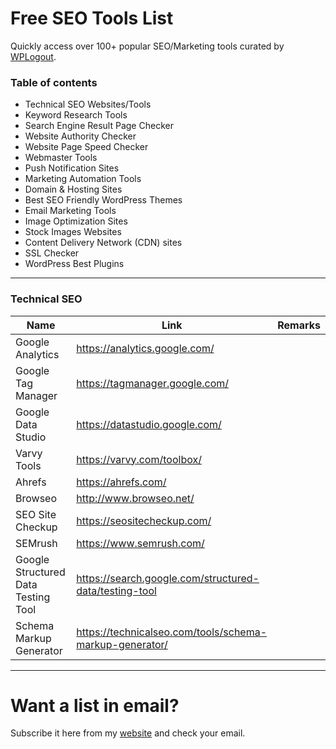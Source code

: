 # Free SEO Tools List
Quickly access over 100+ popular SEO/Marketing tools curated by [WPLogout](https://www.wplogout.com).
### Table of contents
* Technical SEO Websites/Tools
* Keyword Research Tools
* Search Engine Result Page Checker
* Website Authority Checker
* Website Page Speed Checker
* Webmaster Tools
* Push Notification Sites
* Marketing Automation Tools
* Domain & Hosting Sites
* Best SEO Friendly WordPress Themes
* Email Marketing Tools
* Image Optimization Sites
* Stock Images Websites
* Content Delivery Network (CDN) sites
* SSL Checker
* WordPress Best Plugins

---
### Technical SEO
| Name | Link | Remarks |
|---|---|---|
| Google Analytics                    | https://analytics.google.com/                           | |                          
| Google Tag Manager                  | https://tagmanager.google.com/                          | | 
| Google Data Studio                  | https://datastudio.google.com/                          | |
| Varvy Tools                         | https://varvy.com/toolbox/                              | |
| Ahrefs                              | https://ahrefs.com/                                     | |
| Browseo                             | http://www.browseo.net/                                 | |
| SEO Site Checkup                    | https://seositecheckup.com/                             | |
| SEMrush                             | https://www.semrush.com/                                | |
| Google Structured Data Testing Tool | https://search.google.com/structured-data/testing-tool  | |
| Schema Markup Generator             | https://technicalseo.com/tools/schema-markup-generator/ | |


----
# Want a list in email?
Subscribe it here from my [website](https://www.wplogout.com/free-seo-tools/) and check your email.
